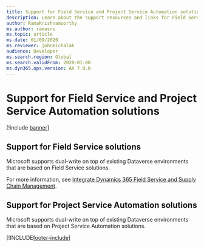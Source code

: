```yaml
---
title: Support for Field Service and Project Service Automation solutions
description: Learn about the support resources and links for Field Service solutions and Project Service Automation solutions.
author: RamaKrishnamoorthy
ms.author: ramasri
ms.topic: article
ms.date: 01/09/2020
ms.reviewer: johnmichalak
audience: Developer
ms.search.region: Global
ms.search.validFrom: 2020-01-08
ms.dyn365.ops.version: AX 7.0.0
---
```


# Support for Field Service and Project Service Automation solutions

[!include [banner](../../includes/banner.md)]







## Support for Field Service solutions

Microsoft supports dual-write on top of existing Dataverse environments that are based on Field Service solutions.

For more information, see [Integrate Dynamics 365 Field Service and Supply Chain Management](/dynamics365/field-service/supply-chain-field-service-integration).

## Support for Project Service Automation solutions

Microsoft supports dual-write on top of existing Dataverse environments that are based on Project Service Automation solutions.


[!INCLUDE[footer-include](../../../../includes/footer-banner.md)]

